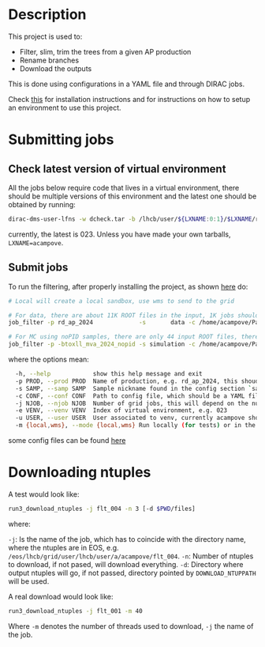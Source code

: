 # Description

This project is used to:

- Filter, slim, trim the trees from a given AP production
- Rename branches
- Download the outputs

This is done using configurations in a YAML file and through DIRAC jobs.

Check [this](doc/install.md) for installation instructions
and for instructions on how to setup an environment to use this project.

# Submitting jobs

## Check latest version of virtual environment

All the jobs below require code that lives in a virtual environment, there should be multiple versions of this
environment and the latest one should be obtained by running:

```bash
dirac-dms-user-lfns -w dcheck.tar -b /lhcb/user/${LXNAME:0:1}/$LXNAME/run3/venv
```

currently, the latest is 023. Unless you have made your own tarballs, `LXNAME=acampove`.

## Submit jobs

To run the filtering, after properly installing the project, as shown [here](doc/install.md) do:

```bash
# Local will create a local sandbox, use wms to send to the grid

# For data, there are about 11K ROOT files in the input, 1K jobs should be good enough 
job_filter -p rd_ap_2024             -s       data -c /home/acampove/Packages/config_files/post_ap/v1.yaml -j 1000 -e 023 -u acampove -m local

# For MC using noPID samples, there are only 44 input ROOT files, therefore at most 44 jobs are possible
job_filter -p -btoxll_mva_2024_nopid -s simulation -c /home/acampove/Packages/config_files/post_ap/v1.yaml -j   44 -e 023 -u acampove -m local
```

where the options mean:

```bash
  -h, --help            show this help message and exit
  -p PROD, --prod PROD  Name of production, e.g. rd_ap_2024, this shoudl be the same as in the config section.
  -s SAMP, --samp SAMP  Sample nickname found in the config section `samples`
  -c CONF, --conf CONF  Path to config file, which should be a YAML file and a few examples are linked below.
  -j NJOB, --njob NJOB  Number of grid jobs, this will depend on the number of files, for data typically 11K, and 1000 jobs would suffice
  -e VENV, --venv VENV  Index of virtual environment, e.g. 023
  -u USER, --user USER  User associated to venv, currently acampove should be the only choice, but if you author your own virtual environment and upload it, then this should be your user name
  -m {local,wms}, --mode {local,wms} Run locally (for tests) or in the grid
```

some config files can be found [here](https://github.com/acampove/config_files/tree/main/post_ap)

# Downloading ntuples

A test would look like:

```bash
run3_download_ntuples -j flt_004 -n 3 [-d $PWD/files]
```

where:

`-j`: Is the name of the job, which has to coincide with the directory name, where the ntuples are in EOS, e.g. `/eos/lhcb/grid/user/lhcb/user/a/acampove/flt_004`.
`-n`: Number of ntuples to download, if not pased, will download everything.
`-d`: Directory where output ntuples will go, if not passed, directory pointed by `DOWNLOAD_NTUPPATH` will be used.


A real download would look like:

```bash
run3_download_ntuples -j flt_001 -m 40
```

Where `-m` denotes the number of threads used to download, `-j` the name of the job.

